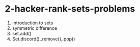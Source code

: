 # 2-hacker-rank-sets-problems

  1) Introduction to sets
  2) symmetric difference
  3) set.add()
  4) Set.discord(),.remove(),.pop() 
